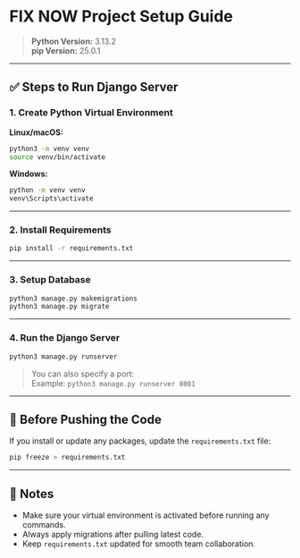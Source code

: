 # FIX NOW Project Setup Guide

> **Python Version:** 3.13.2  
> **pip Version:** 25.0.1

---

## ✅ Steps to Run Django Server

### 1. Create Python Virtual Environment

**Linux/macOS:**
```bash
python3 -m venv venv
source venv/bin/activate
```

**Windows:**
```bash
python -m venv venv
venv\Scripts\activate
```

---

### 2. Install Requirements

```bash
pip install -r requirements.txt
```

---

### 3. Setup Database

```bash
python3 manage.py makemigrations
python3 manage.py migrate
```

---

### 4. Run the Django Server

```bash
python3 manage.py runserver
```

> You can also specify a port:  
> Example: `python3 manage.py runserver 8001`

---

## 🔁 Before Pushing the Code

If you install or update any packages, update the `requirements.txt` file:

```bash
pip freeze > requirements.txt
```

---

## 📝 Notes

- Make sure your virtual environment is activated before running any commands.
- Always apply migrations after pulling latest code.
- Keep `requirements.txt` updated for smooth team collaboration.
